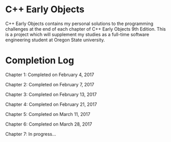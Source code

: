# C++ Early Objects

C++ Early Objects contains my personal solutions to the programming challenges at the end of each chapter of C++ Early Objects 9th Edition.
This is a project which will supplement my studies as a full-time software engineering student at Oregon State university.

# Completion Log

Chapter 1: Completed on February 4, 2017

Chapter 2: Completed on February 7, 2017

Chapter 3: Completed on February 13, 2017

Chapter 4: Completed on February 21, 2017

Chapter 5: Completed on March 11, 2017

Chapter 6: Completed on March 28, 2017

Chapter 7: In progress...